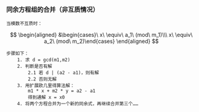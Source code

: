 ### 同余方程组的合并（非互质情况）

```
当模数不互质时：
```

$$
\begin{aligned}
&\begin{cases}\ x\ \equiv\ a_1\ (mod\ m_1)\\\  x\ \equiv\ a_2\ (mod\ m_2)\end{cases}
\end{aligned}
$$

```
步骤如下：
	1. 求 d = gcd(m1,m2)
	2. 判断是否有解
		2.1 若 d | (a2 - a1)，则有解
		2.2 否则无解
	3. 用扩展欧几里得算法解：
		m1 * x + m2 * y = a2 - a1
		得到通解 x = x0
	4. 将两个方程合并为一个新的同余式，再继续合并第三个……
```

